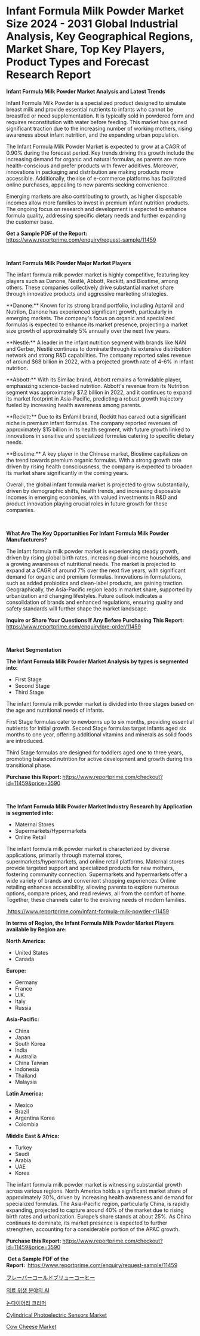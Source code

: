 <p><h1>Infant Formula Milk Powder Market Size 2024 - 2031 Global Industrial Analysis, Key Geographical Regions, Market Share, Top Key Players, Product Types and Forecast Research Report</h1></p><p><strong>Infant Formula Milk Powder Market Analysis and Latest Trends</strong></p>
<p><p>Infant Formula Milk Powder is a specialized product designed to simulate breast milk and provide essential nutrients to infants who cannot be breastfed or need supplementation. It is typically sold in powdered form and requires reconstitution with water before feeding. This market has gained significant traction due to the increasing number of working mothers, rising awareness about infant nutrition, and the expanding urban population.</p><p>The Infant Formula Milk Powder Market is expected to grow at a CAGR of 0.90% during the forecast period. Key trends driving this growth include the increasing demand for organic and natural formulas, as parents are more health-conscious and prefer products with fewer additives. Moreover, innovations in packaging and distribution are making products more accessible. Additionally, the rise of e-commerce platforms has facilitated online purchases, appealing to new parents seeking convenience. </p><p>Emerging markets are also contributing to growth, as higher disposable incomes allow more families to invest in premium infant nutrition products. The ongoing focus on research and development is expected to enhance formula quality, addressing specific dietary needs and further expanding the customer base.</p></p>
<p><strong>Get a Sample PDF of the Report:&nbsp;</strong> <a href="https://www.reportprime.com/enquiry/request-sample/11459">https://www.reportprime.com/enquiry/request-sample/11459</a></p>
<p>&nbsp;</p>
<p><strong>Infant Formula Milk Powder Major Market Players</strong></p>
<p><p>The infant formula milk powder market is highly competitive, featuring key players such as Danone, Nestlé, Abbott, Reckitt, and Biostime, among others. These companies collectively drive substantial market share through innovative products and aggressive marketing strategies.</p><p>**Danone:** Known for its strong brand portfolio, including Aptamil and Nutrilon, Danone has experienced significant growth, particularly in emerging markets. The company's focus on organic and specialized formulas is expected to enhance its market presence, projecting a market size growth of approximately 5% annually over the next five years.</p><p>**Nestlé:** A leader in the infant nutrition segment with brands like NAN and Gerber, Nestlé continues to dominate through its extensive distribution network and strong R&D capabilities. The company reported sales revenue of around $68 billion in 2022, with a projected growth rate of 4-6% in infant nutrition.</p><p>**Abbott:** With its Similac brand, Abbott remains a formidable player, emphasizing science-backed nutrition. Abbott's revenue from its Nutrition segment was approximately $7.2 billion in 2022, and it continues to expand its market footprint in Asia-Pacific, predicting a robust growth trajectory fueled by increasing health awareness among parents.</p><p>**Reckitt:** Due to its Enfamil brand, Reckitt has carved out a significant niche in premium infant formulas. The company reported revenues of approximately $15 billion in its health segment, with future growth linked to innovations in sensitive and specialized formulas catering to specific dietary needs.</p><p>**Biostime:** A key player in the Chinese market, Biostime capitalizes on the trend towards premium organic formulas. With a strong growth rate driven by rising health consciousness, the company is expected to broaden its market share significantly in the coming years.</p><p>Overall, the global infant formula market is projected to grow substantially, driven by demographic shifts, health trends, and increasing disposable incomes in emerging economies, with valued investments in R&D and product innovation playing crucial roles in future growth for these companies.</p></p>
<p>&nbsp;</p>
<p><strong>What Are The Key Opportunities For Infant Formula Milk Powder Manufacturers?</strong></p>
<p><p>The infant formula milk powder market is experiencing steady growth, driven by rising global birth rates, increasing dual-income households, and a growing awareness of nutritional needs. The market is projected to expand at a CAGR of around 7% over the next five years, with significant demand for organic and premium formulas. Innovations in formulations, such as added probiotics and clean-label products, are gaining traction. Geographically, the Asia-Pacific region leads in market share, supported by urbanization and changing lifestyles. Future outlook indicates a consolidation of brands and enhanced regulations, ensuring quality and safety standards will further shape the market landscape.</p></p>
<p><strong>Inquire or Share Your Questions If Any Before Purchasing This Report:</strong> <a href="https://www.reportprime.com/enquiry/pre-order/11459">https://www.reportprime.com/enquiry/pre-order/11459</a></p>
<p>&nbsp;</p>
<p><strong>Market Segmentation</strong></p>
<p><strong>The Infant Formula Milk Powder Market Analysis by types is segmented into:</strong></p>
<p><ul><li>First Stage</li><li>Second Stage</li><li>Third Stage</li></ul></p>
<p><p>The infant formula milk powder market is divided into three stages based on the age and nutritional needs of infants. </p><p>First Stage formulas cater to newborns up to six months, providing essential nutrients for initial growth. Second Stage formulas target infants aged six months to one year, offering additional vitamins and minerals as solid foods are introduced. </p><p>Third Stage formulas are designed for toddlers aged one to three years, promoting balanced nutrition for active development and growth during this transitional phase.</p></p>
<p><strong>Purchase this Report:&nbsp;</strong><a href="https://www.reportprime.com/checkout?id=11459&price=3590">https://www.reportprime.com/checkout?id=11459&price=3590</a></p>
<p>&nbsp;</p>
<p><strong>The Infant Formula Milk Powder Market Industry Research by Application is segmented into:</strong></p>
<p><ul><li>Maternal Stores</li><li>Supermarkets/Hypermarkets</li><li>Online Retail</li></ul></p>
<p><p>The infant formula milk powder market is characterized by diverse applications, primarily through maternal stores, supermarkets/hypermarkets, and online retail platforms. Maternal stores provide targeted support and specialized products for new mothers, fostering community connection. Supermarkets and hypermarkets offer a wide variety of brands and convenient shopping experiences. Online retailing enhances accessibility, allowing parents to explore numerous options, compare prices, and read reviews, all from the comfort of home. Together, these channels cater to the evolving needs of modern families.</p></p>
<p><a href="https://www.reportprime.com/infant-formula-milk-powder-r11459">&nbsp;https://www.reportprime.com/infant-formula-milk-powder-r11459</a></p>
<p><strong>In terms of Region, the Infant Formula Milk Powder Market Players available by Region are:</strong></p>
<p>
    <p> <strong> North America: </strong>
        <ul>
            <li>United States</li>
            <li>Canada</li>
        </ul>
        </p> 
    <p> <strong> Europe: </strong>
        <ul>
            <li>Germany</li>
            <li>France</li>
            <li>U.K.</li>
            <li>Italy</li>
            <li>Russia</li>
        </ul>
        </p> 
    <p> <strong> Asia-Pacific: </strong>
        <ul>
            <li>China</li>
            <li>Japan</li>
            <li>South Korea</li>
            <li>India</li>
            <li>Australia</li>
            <li>China Taiwan</li>
            <li>Indonesia</li>
            <li>Thailand</li>
            <li>Malaysia</li>
        </ul>
        </p> 
    <p> <strong> Latin America: </strong>
        <ul>
            <li>Mexico</li>
            <li>Brazil</li>
            <li>Argentina Korea</li>
            <li>Colombia</li>
        </ul>
        </p> 
    <p> <strong> Middle East & Africa: </strong>
        <ul>
            <li>Turkey</li>
            <li>Saudi</li>
            <li>Arabia</li>
            <li>UAE</li>
            <li>Korea</li>
        </ul>
    </p>
    </p>
<p><p>The infant formula milk powder market is witnessing substantial growth across various regions. North America holds a significant market share of approximately 30%, driven by increasing health awareness and demand for specialized formulas. The Asia-Pacific region, particularly China, is rapidly expanding, projected to capture around 40% of the market due to rising birth rates and urbanization. Europe’s share stands at about 25%. As China continues to dominate, its market presence is expected to further strengthen, accounting for a considerable portion of the APAC growth.</p></p>
<p><strong>Purchase this Report: </strong><a href="https://www.reportprime.com/checkout?id=11459&price=3590">https://www.reportprime.com/checkout?id=11459&price=3590</a></p>
<p>&nbsp;<strong>Get a Sample PDF of the Report:&nbsp;&nbsp;</strong><a href="https://www.reportprime.com/enquiry/request-sample/11459">https://www.reportprime.com/enquiry/request-sample/11459</a></p>
<p><strong></strong></p>
<p><p><a href="https://medium.com/@stellaca2cz/flavors-cold-brew-coffee-market-%E3%81%AF-%E3%82%B3%E3%82%B9%E3%83%88%E7%AE%A1%E7%90%86%E3%81%A8%E5%8A%B9%E7%8E%87%E5%90%91%E4%B8%8A%E3%82%92%E5%84%AA%E5%85%88%E3%81%97%E3%81%BE%E3%81%99-%E3%81%95%E3%82%89%E3%81%AB-%E5%A0%B1%E5%91%8A%E6%9B%B8%E3%81%AF%E5%B8%82%E5%A0%B4%E3%81%AE%E9%9C%80%E8%A6%81%E9%9D%A2%E3%81%A8%E4%BE%9B%E7%B5%A6%E9%9D%A2%E3%81%AE%E4%B8%A1%E6%96%B9%E3%82%92%E3%82%AB%E3%83%90%E3%83%BC%E3%81%97%E3%81%A6%E3%81%84%E3%81%BE%E3%81%99-flavors-cold-4d1b2a85f127">フレーバーコールドブリューコーヒー</a></p><p><a href="https://medium.com/@luigispence46/%EC%84%B8%EA%B3%84-ai-in-medical-hygiene-market-%EC%9D%80-2024%EC%97%90%EC%84%9C-2031%EB%A1%9C-%EC%97%B0%ED%8F%89%EA%B7%A0-%EC%A6%9D%EA%B0%80%EC%9C%A8%EC%9D%84-%EB%B3%B4%EC%9D%BC-%EA%B2%83%EC%9C%BC%EB%A1%9C-%EC%98%88%EC%83%81%EB%90%A9%EB%8B%88%EB%8B%A4-e6eedd4a3187">의료 위생 분야의 AI</a></p><p><a href="https://medium.com/@luigispence46/non-diary-creamer-market-%EC%9D%98-%EA%B8%80%EB%A1%9C%EB%B2%8C-%EC%8B%9C%EC%9E%A5-%EA%B0%9C%EC%9A%94%EB%8A%94-%EC%A0%84-%EC%84%B8%EA%B3%84-%EB%B0%8F-%EC%A3%BC%EC%9A%94-%EC%8B%9C%EC%9E%A5%EC%9D%98-%EC%82%B0%EC%97%85%EC%97%90-%EC%98%81%ED%96%A5%EC%9D%84-%EB%AF%B8%EC%B9%98%EB%8A%94-%EC%A3%BC%EC%9A%94-%ED%8A%B8%EB%A0%8C%EB%93%9C%EC%97%90-%EB%8C%80%ED%95%9C-%EB%8F%85%ED%8A%B9%ED%95%9C-%EA%B4%80%EC%A0%90%EC%9D%84-%EC%A0%9C%EA%B3%B5%ED%95%A9%EB%8B%88%EB%8B%A4-555fa3b2aa3f">논다이어리 크리머</a></p><p><a href="https://medium.com/@theomorar08/the-cylindrical-photoelectric-sensors-market-is-experiencing-higher-than-anticipated-demand-d7fc998e3f76">Cylindrical Photoelectric Sensors Market</a></p><p><a href="https://www.linkedin.com/pulse/cow-cheese-market-global-trends-forecast-2024-2031-zymolyase-yjwoc?trackingId=tys3%2FfOvQmymQXyfUz8Q%2FQ%3D%3D">Cow Cheese Market</a></p></p>